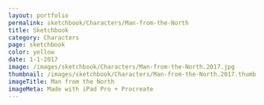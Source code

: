 ```yaml
---
layout: portfolio
permalink: sketchbook/Characters/Man-from-the-North
title: Sketchbook
category: Characters
page: sketchbook
color: yellow
date: 1-1-2017
image: /images/sketchbook/Characters/Man-from-the-North.2017.jpg
thumbnail: /images/sketchbook/Characters/Man-from-the-North.2017.thumb.jpg
imageTitle: Man from the North
imageMeta: Made with iPad Pro + Procreate
---
```

